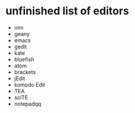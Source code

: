 # unfinished list of editors

* vim
* geany
* emacs
* gedit
* kate
* bluefish
* atom
* brackets
* jEdit
* komodo Edit
* TEA
* sciTE
* notepadqq
